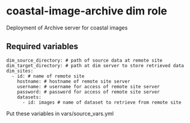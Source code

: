 # coastal-image-archive dim role
Deployment of Archive server for coastal images

## Required variables

```
dim_source_directory: # path of source data at remote site
dim_target_directory: # path at dim server to store retrieved data
dim_sites:
  - id: # name of remote site
    hostname: # hostname of remote site server
    username: # username for access of remote site server
    password: # password for access of remote site server
    datasets:
      - id: images # name of dataset to retrieve from remote site
```

Put these variables in vars/source_vars.yml
